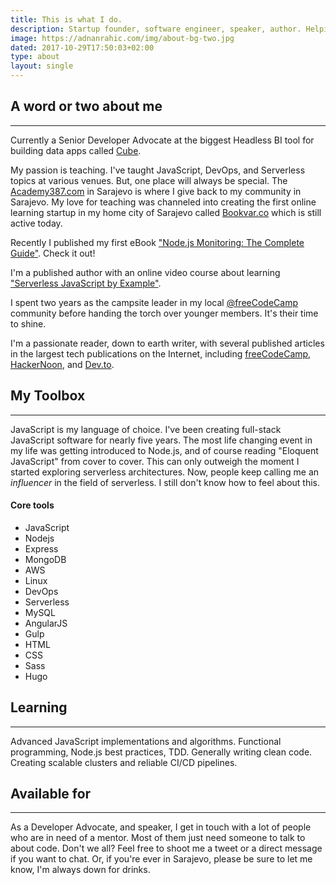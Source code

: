 ```yaml
---
title: This is what I do.
description: Startup founder, software engineer, speaker, author. Helping people embrace programming since 2017.
image: https://adnanrahic.com/img/about-bg-two.jpg
dated: 2017-10-29T17:50:03+02:00
type: about
layout: single
---
```

<h2>A word or two about me</h2>
<hr>
<p>
    Currently a Senior Developer Advocate at the biggest Headless BI tool for building data apps called <a href="https://cube.dev/" target="_blank">Cube</a>.
</p> 
<p>
    My passion is teaching. I've taught JavaScript, DevOps, and Serverless topics at various venues. But, one place will always be special. The <a href="http://www.academy387.com/lecturers/adnan-rahic" target="_blank">Academy387.com</a> in Sarajevo is where I give back to my community in Sarajevo. My love for teaching was channeled into creating the first online learning startup in my home city of Sarajevo called <a href="https://bookvar.co/" target="_blank">Bookvar.co</a> which is still active today.
</p>
<p>
    Recently I published my first eBook <a href="https://sematext.com/resources/nodejs-monitoring-ebook/">"Node.js Monitoring: The Complete Guide"</a>. Check it out!
</p>
<p>
    I'm a published author with an online video course about learning <a href="http://bit.ly/sls-js">"Serverless JavaScript by Example"</a>.
</p>
<p>
    I spent two years as the campsite leader in my local <a href="https://www.facebook.com/groups/free.code.camp.sarajevo/" target="_blank">@freeCodeCamp</a> community before handing the torch over younger members. It's their time to shine.
</p>
<p>
    I'm a passionate reader, down to earth writer, with several published articles in the largest tech publications on the Internet, including <a href="https://freecodecamp.org/news/author/adnanrahic" target="_blank">freeCodeCamp</a>, <a href="https://hackernoon.com/@adnanrahic" target="_blank">HackerNoon</a>, and <a href="https://dev.to/@adnanrahic" target="_blank">Dev.to</a>.
</p>
<h2>My Toolbox</h2>
<hr>
<p>
    JavaScript is my language of choice. I've been creating full-stack JavaScript software for nearly five years. The most life changing event in my life was getting introduced to Node.js, and of course reading "Eloquent JavaScript" from cover to cover. This can only outweigh the moment I started exploring serverless architectures. Now, people keep calling me an <i>influencer</i> in the field of serverless. I still don't know how to feel about this.
</p> 
<h4>Core tools</h4>
<ul>
    <li>JavaScript</li>
    <li>Nodejs</li>
    <li>Express</li>
    <li>MongoDB</li>
    <li>AWS</li>
    <li>Linux</li>
    <li>DevOps</li>
    <li>Serverless</li>
    <li>MySQL</li>
    <li>AngularJS</li>
    <li>Gulp</li>
    <li>HTML</li>
    <li>CSS</li>
    <li>Sass</li>
    <li>Hugo</li>
</ul>
<h2>Learning</h2>
<hr>
<p>
    Advanced JavaScript implementations and algorithms. Functional programming, Node.js best practices, TDD. Generally writing clean code. Creating scalable clusters and reliable CI/CD pipelines. 
</p>
<h2>Available for</h2>
<hr>
<p>
    As a Developer Advocate, and speaker, I get in touch with a lot of people who are in need of a mentor. Most of them just need someone to talk to about code. Don't we all? Feel free to shoot me a tweet or a direct message if you want to chat. Or, if you're ever in Sarajevo, please be sure to let me know, I'm always down for drinks.
</p> 